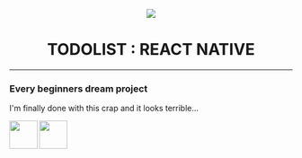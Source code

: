 
<p align="center">
  <img src="https://external-content.duckduckgo.com/iu/?u=https%3A%2F%2Ftse1.mm.bing.net%2Fth%3Fid%3DOIP.Rq0xfnZCnCiOkeman7dPagHaEk%26pid%3DApi&f=1">
</p>

<h1 align="center">
  TODOLIST : REACT NATIVE
 </h1>

--------------------------------------------------------------------




### Every beginners dream project


I'm finally done with this crap and it looks terrible...


<img align="left" width=" 50px" height="50px" src="https://user-images.githubusercontent.com/69642932/115295044-3ba4a180-a151-11eb-9474-91cea7bfaaf4.png">
<img align="left" width=" 50px" height="50px" src="https://user-images.githubusercontent.com/69642932/115295051-3cd5ce80-a151-11eb-95f9-ec99d33bb4e6.png">




